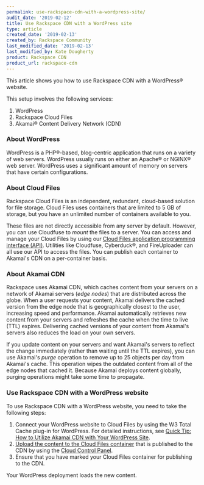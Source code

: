 ```yaml
---
permalink: use-rackspace-cdn-with-a-wordpress-site/
audit_date: '2019-02-12'
title: Use Rackspace CDN with a WordPress site
type: article
created_date: '2019-02-13'
created_by: Rackspace Community
last_modified_date: '2019-02-13'
last_modified_by: Kate Dougherty
product: Rackspace CDN
product_url: rackspace-cdn
---
```


This article shows you how to use Rackspace CDN with a WordPress&reg; 
website.

This setup involves the following services:

1. WordPress
2. Rackspace Cloud Files
3. Akamai&reg; Content Delivery Network (CDN)

### About WordPress

WordPress is a PHP&reg;-based, blog-centric application that runs on a variety
of web servers. WordPress usually runs on either an Apache&reg; or NGINX&reg;
web server. WordPress uses a significant amount of memory on servers that have
certain configurations.

### About Cloud Files

Rackspace Cloud Files is an independent, redundant, cloud-based solution for
file storage. Cloud Files uses containers that are limited to 5 GB of storage, but you
have an unlimited number of containers available to you.

These files are not directly accessible from any server by default. However,
you can use Cloudfuse to _mount_ the files to a server. You can access and
manage your Cloud Files by using our [Cloud Files application programming
interface (API)](https://docs.rackspace.com/docs/cloud-files/v1/).
Utilities like Cloudfuse, Cyberduck&reg;, and FireUploader can all use our API
to access the files. You can publish each container to Akamai's CDN on a
per-container basis.

### About Akamai CDN

Rackspace uses Akamai CDN, which caches content from your servers on a network
of Akamai servers (_edge nodes_) that are distributed across the globe. When a
user requests your content, Akamai delivers the cached version from the edge
node that is geographically closest to the user, increasing speed and
performance. Akamai automatically retrieves new content from your servers and
refreshes the cache when the time to live (TTL) expires. Delivering cached
versions of your content from Akamai's servers also reduces the load on your
own servers.

If you update content on your servers and want Akamai's servers to reflect the
change immediately (rather than waiting until the TTL expires), you can use
Akamai's _purge_ operation to remove up to 25 objects per day from Akamai's
cache. This operation wipes the outdated content from all of the edge nodes
that cached it. Because Akamai deploys content globally, purging operations
might take some time to propagate.

### Use Rackspace CDN with a WordPress website

To use Rackspace CDN with a WordPress website, you need to take the following
steps:

1. Connect your WordPress website to Cloud Files by using the W3 Total Cache
   plug-in for WordPress. For detailed instructions, see [Quick Tip: How to
   Utilize Akamai CDN with Your WordPress Site](https://code.tutsplus.com/articles/quick-tip-how-to-utilize-akamai-cdn-with-your-wordpress-site--wp-23403).
2. [Upload the content to the Cloud Files
   container](/how-to/getting-started-with-cloud-files-and-cdn/) that is
   published to the CDN by using the [Cloud Control
   Panel](https://login.rackspace.com).
3. Ensure that you have marked your Cloud Files container for publishing to
   the CDN.

Your WordPress deployment loads the new content.

